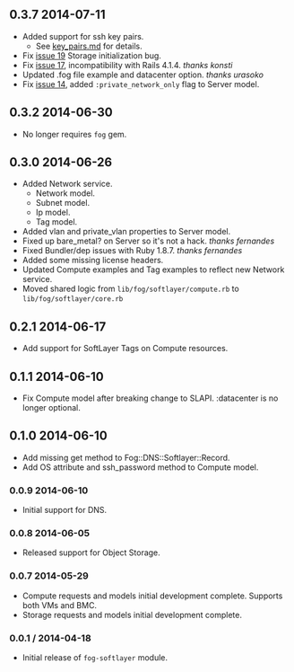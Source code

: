 ## 0.3.7 2014-07-11
* Added support for ssh key pairs.
  * See [key_pairs.md](https://github.com/fog/fog-softlayer/blob/master/examples/key_pairs.md) for details.
* Fix [issue 19](https://github.com/fog/fog-softlayer/issues/19) Storage initialization bug.
* Fix [issue 17](https://github.com/fog/fog-softlayer/issues/17), incompatibility with Rails 4.1.4. *thanks konsti*
* Updated .fog file example and datacenter option. *thanks urasoko*
* Fix [issue 14](https://github.com/fog/fog-softlayer/issues/14), added `:private_network_only` flag to Server model. 

## 0.3.2 2014-06-30
* No longer requires `fog` gem.

## 0.3.0 2014-06-26

* Added Network service.
  * Network model.
  * Subnet model.
  * Ip model.
  * Tag model.
* Added vlan and private_vlan properties to Server model.
* Fixed up bare_metal? on Server so it's not a hack. *thanks fernandes*
* Fixed Bundler/dep issues with Ruby 1.8.7. *thanks fernandes*
* Added some missing license headers.
* Updated Compute examples and Tag examples to reflect new Network service.
* Moved shared logic from `lib/fog/softlayer/compute.rb` to `lib/fog/softlayer/core.rb`

## 0.2.1 2014-06-17
* Add support for SoftLayer Tags on Compute resources.

## 0.1.1 2014-06-10

* Fix Compute model after breaking change to SLAPI. :datacenter is no longer optional.

## 0.1.0 2014-06-10

* Add missing get method to Fog::DNS::Softlayer::Record.
* Add OS attribute and ssh_password method to Compute model.

### 0.0.9 2014-06-10

* Initial support for DNS.

### 0.0.8 2014-06-05

* Released support for Object Storage.

### 0.0.7 2014-05-29

* Compute requests and models initial development complete.  Supports both VMs and BMC.
* Storage requests and models initial development complete.

### 0.0.1 / 2014-04-18

* Initial release of `fog-softlayer` module.
